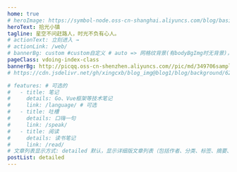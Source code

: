 ```yaml
---
home: true
# heroImage: https://symbol-node.oss-cn-shanghai.aliyuncs.com/blog/basic/background.jpg
heroText: 拾光小镇
tagline: 星空不问赶路人，时光不负有心人。
# actionText: 立刻进入 →
# actionLink: /web/
# bannerBg: custom #custom自定义 # auto => 网格纹背景(有bodyBgImg时无背景)，默认 | none => 无 | '大图地址' | background: 自定义背景样式       提示：如发现文本颜色不适应你的背景时可以到palette.styl修改$bannerTextColor变量
pageClass: vdoing-index-class
bannerBg: http://picqq.oss-cn-shenzhen.aliyuncs.com//pic/md/349706sample.jpg
# https://cdn.jsdelivr.net/gh/xingcxb/blog_img@blog1/blog/background/62494753_p0.jpg

# features: # 可选的
#   - title: 笔记
#     details: Go、Vue框架等技术笔记
#     link: /language/ # 可选
#   - title: 吐槽
#     details: 口嗨一句
#     link: /speak/
#   - title: 阅读
#     details: 读书笔记
#     link: /read/
# 文章列表显示方式: detailed 默认，显示详细版文章列表（包括作者、分类、标签、摘要、分页等）| simple => 显示简约版文章列表（仅标题和日期）| none 不显示文章列表
postList: detailed
---
```


<ClientOnly>
  <IndexBigImg />
</ClientOnly>
